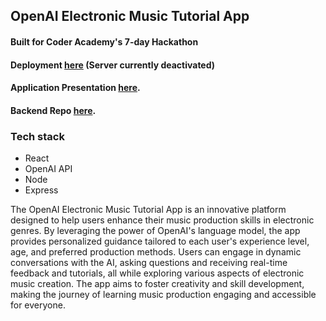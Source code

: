 ## OpenAI Electronic Music Tutorial App

#### Built for Coder Academy's 7-day Hackathon

#### Deployment [here](https://electronic-music-tutorial.netlify.app/) (Server currently deactivated)

#### Application Presentation [here](https://drive.google.com/file/d/1RxcXv2QlOhGgyitKHh4O4XBmZF_I8ixc/view?usp=sharing).

#### Backend Repo [here](https://github.com/TommyMart/music-chat-bot-backend).

### Tech stack

- React
- OpenAI API
- Node
- Express

The OpenAI Electronic Music Tutorial App is an innovative platform designed to help users enhance their music production skills in electronic genres. By leveraging the power of OpenAI's language model, the app provides personalized guidance tailored to each user's experience level, age, and preferred production methods. Users can engage in dynamic conversations with the AI, asking questions and receiving real-time feedback and tutorials, all while exploring various aspects of electronic music creation. The app aims to foster creativity and skill development, making the journey of learning music production engaging and accessible for everyone.
